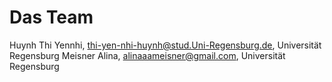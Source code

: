 # Das Team
Huynh Thi Yennhi, thi-yen-nhi-huynh@stud.Uni-Regensburg.de, Universität Regensburg
Meisner Alina, alinaaameisner@gmail.com, Universität Regensburg
